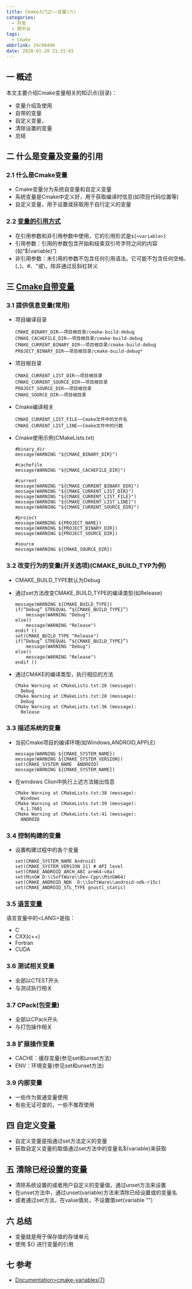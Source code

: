 ```yaml
---
title: Cmake入门之——变量(八)
categories:
  - 开发
  - 跨平台
tags:
  - Cmake
abbrlink: 29c90498
date: 2020-01-20 21:31:01
---
```

## 一 概述

本文主要介绍Cmake变量相关的知识点(目录)：  
* 变量介绍及使用
* 自带的变量
* 自定义变量，
* 清除设置的变量
* 总结

<!--more-->

## 二 什么是变量及变量的引用

### 2.1 什么是Cmake变量

* Cmake变量分为系统自变量和自定义变量
* 系统变量是Cmake中定义好，用于获取编译时信息(如项目代码位置等)
* 自定义变量，用于设置或获取用于自行定义的变量

### 2.2 [变量的引用方式][1]

* 在引用参数和非引用参数中使用，它的引用形式是`${<variable>}`
* 引用参数：引用的参数包含开始和结束双引号字符之间的内容(如“${variable}”)
* 非引用参数：未引用的参数不包含任何引用语法。它可能不包含任何空格、(、)、#、"或\，除非通过反斜杠转义

## 三 [Cmake自带变量][2]

### 3.1 提供信息变量(常用)

* 项目编译目录

  ```
  CMAKE_BINARY_DIR——项目根目录/cmake-build-debug
  CMAKE_CACHEFILE_DIR——项目根目录/cmake-build-debug
  CMAKE_CURRENT_BINARY_DIR——项目根目录/cmake-build-debug
  PROJECT_BINARY_DIR——项目根目录/cmake-build-debug*
  ```

* 项目根目录

  ```
  CMAKE_CURRENT_LIST_DIR——项目根目录
  CMAKE_CURRENT_SOURCE_DIR——项目根目录
  PROJECT_SOURCE_DIR——项目根目录
  CMAKE_SOURCE_DIR——项目根目录
  ```

* Cmake编译相关

  ```
  CMAKE_CURRENT_LIST_FILE——Cmake文件中的文件名
  CMAKE_CURRENT_LIST_LINE——Cmake文件中的行数
  ```
  
* Cmake使用示例(CMakeLists.txt)

  ```
  #binary_dir
  message(WARNING "${CMAKE_BINARY_DIR}")
  
  #cachefile
  message(WARNING "${CMAKE_CACHEFILE_DIR}")
  
  #current
  message(WARNING "${CMAKE_CURRENT_BINARY_DIR}")
  message(WARNING "${CMAKE_CURRENT_LIST_DIR}")
  message(WARNING "${CMAKE_CURRENT_LIST_FILE}")
  message(WARNING "${CMAKE_CURRENT_LIST_LINE}")
  message(WARNING "${CMAKE_CURRENT_SOURCE_DIR}")
  
  #project
  message(WARNING ${PROJECT_NAME})
  message(WARNING ${PROJECT_BINARY_DIR})
  message(WARNING ${PROJECT_SOURCE_DIR})
  
  #source
  message(WARNING ${CMAKE_SOURCE_DIR})
  ```

### 3.2 改变行为的变量(开关选项)(CMAKE_BUILD_TYP为例)

* CMAKE_BUILD_TYPE默认为Debug

* 通过set方法改变CMAKE_BUILD_TYPE的编译类型(如Release)

  ```
  message(WARNING ${CMAKE_BUILD_TYPE})
  if(“Debug” STREQUAL “${CMAKE_BUILD_TYPE}”)
      message(WARNING "Debug")
  else()
      message(WARNING "Release")
  endif ()
  set(CMAKE_BUILD_TYPE "Release")
  if(“Debug” STREQUAL “${CMAKE_BUILD_TYPE}”)
      message(WARNING "Debug")
  else()
      message(WARNING "Release")
  endif ()
  ```

* 通过CMAKE的编译类型，执行相应的方法

  ```
  CMake Warning at CMakeLists.txt:26 (message):
    Debug
  CMake Warning at CMakeLists.txt:28 (message):
    Debug
  CMake Warning at CMakeLists.txt:36 (message):
    Release
  ```
### 3.3 描述系统的变量

* 当前Cmake项目的编译环境(如Windows,ANDROID,APPLE)

  ```
  message(WARNING ${CMAKE_SYSTEM_NAME})
  message(WARNING ${CMAKE_SYSTEM_VERSION})
  set(CMAKE_SYSTEM_NAME  ANDROID)
  message(WARNING ${CMAKE_SYSTEM_NAME})
  ```

* 在windows Clion中执行上述方法输出信息

  ```
  CMake Warning at CMakeLists.txt:38 (message):
    Windows
  CMake Warning at CMakeLists.txt:39 (message):
    6.1.7601
  CMake Warning at CMakeLists.txt:41 (message):
    ANDROID
  ```

### 3.4 控制构建的变量

* 设置构建过程中的各个变量

  ```
  set(CMAKE_SYSTEM_NAME Android)
  set(CMAKE_SYSTEM_VERSION 21) # API level
  set(CMAKE_ANDROID_ARCH_ABI arm64-v8a)
  set(MinGW D:\\SoftWare\\Dev-Cpp\\MinGW64)
  set(CMAKE_ANDROID_NDK  D:\\SoftWare\\android-ndk-r15c)
  set(CMAKE_ANDROID_STL_TYPE gnustl_static)
  ```
### 3.5 [语言变量][3]

语言变量中的\<LANG\>是指：  

* C
* CXX(c++)
* Fortran
* CUDA

### 3.6 测试相关变量

* 全部以CTEST开头
* 与测试执行相关

### 3.7 CPack(包变量)

* 全部以CPack开头
* 与打包操作相关

### 3.8 扩展操作变量

* CACHE：缓存变量(参见set和unset方法)
* ENV：环境变量(参见set和unset方法)

### 3.9 内部变量

* 一些作为普通变量使用
* 有些无证可查的，一些不推荐使用

## 四  自定义变量

* 自定义变量是指通过set方法定义的变量
* 获取自定义变量的取值通过set方法中的变量名${variable}来获取

## 五 清除已经设置的变量

* 清除系统设置的或者用户自定义的变量值，通过unset方法来设置
* 在unset方法中，通过unset(variable)方法来清除已经设置或的变量名
* 或者通过set方法，在value值处，不设置值set(variable "")

## 六 总结

* 变量就是用于保存值的存储单元
* 使用 ${} 进行变量的引用

## 七 参考

* [Documentation>cmake-variables(7)][4]



[1]:https://cmake.org/cmake/help/v3.16/command/if.html
[2]:https://cmake.org/cmake/help/v3.16/manual/cmake-variables.7.html#variables-that-describe-the-system
[3]:https://cmake.org/cmake/help/v3.16/prop_tgt/LANG_COMPILER_LAUNCHER.html?highlight=cuda
[4]:https://cmake.org/cmake/help/v3.16/manual/cmake-variables.7.html